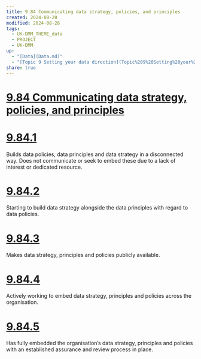 ```yaml
---
title: 9.84 Communicating data strategy, policies, and principles
created: 2024-08-28
modified: 2024-08-28
tags:
  - UK-DMM_THEME_data
  - PROJECT
  - UK-DMM
up:
  - "[Data](Data.md)"
  - "[Topic 9 Setting your data direction](Topic%209%20Setting%20your%20data%20direction.md)"
share: true
---
```

# [9.84 Communicating data strategy, policies, and principles](9.84%20Communicating%20data%20strategy,%20policies,%20and%20principles.md)
# [9.84.1](9.84.1.md)

Builds data policies, data principles and data strategy in a disconnected way. Does not communicate or seek to embed these due to a lack of interest or dedicated resource.

# [9.84.2](9.84.2.md)

Starting to build data strategy alongside the data principles with regard to data policies.

# [9.84.3](9.84.3.md)

Makes data strategy, principles and policies publicly available.

# [9.84.4](9.84.4.md)

Actively working to embed data strategy, principles and policies across the organisation.

# [9.84.5](9.84.5.md)

Has fully embedded the organisation’s data strategy, principles and policies with an established assurance and review process in place.
